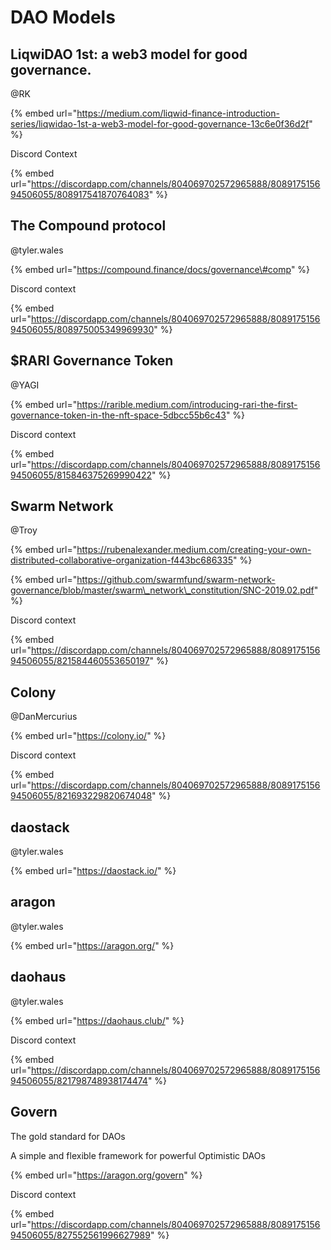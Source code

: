 # DAO Models

## LiqwiDAO 1st: a web3 model for good governance.

@RK

{% embed url="https://medium.com/liqwid-finance-introduction-series/liqwidao-1st-a-web3-model-for-good-governance-13c6e0f36d2f" %}

Discord Context

{% embed url="https://discordapp.com/channels/804069702572965888/808917515694506055/808917541870764083" %}



## The Compound protocol

@tyler.wales

{% embed url="https://compound.finance/docs/governance\#comp" %}

Discord context

{% embed url="https://discordapp.com/channels/804069702572965888/808917515694506055/808975005349969930" %}



## $RARI Governance Token

@YAGI

{% embed url="https://rarible.medium.com/introducing-rari-the-first-governance-token-in-the-nft-space-5dbcc55b6c43" %}

Discord context

{% embed url="https://discordapp.com/channels/804069702572965888/808917515694506055/815846375269990422" %}

## Swarm Network

@Troy

{% embed url="https://rubenalexander.medium.com/creating-your-own-distributed-collaborative-organization-f443bc686335" %}

{% embed url="https://github.com/swarmfund/swarm-network-governance/blob/master/swarm\_network\_constitution/SNC-2019.02.pdf" %}

Discord context

{% embed url="https://discordapp.com/channels/804069702572965888/808917515694506055/821584460553650197" %}

## Colony

@DanMercurius

{% embed url="https://colony.io/" %}

Discord context

{% embed url="https://discordapp.com/channels/804069702572965888/808917515694506055/821693229820674048" %}

## daostack

@tyler.wales

{% embed url="https://daostack.io/" %}

## aragon

@tyler.wales

{% embed url="https://aragon.org/" %}

## daohaus

@tyler.wales

{% embed url="https://daohaus.club/" %}

Discord context

{% embed url="https://discordapp.com/channels/804069702572965888/808917515694506055/821798748938174474" %}

## Govern

The gold standard for DAOs

A simple and flexible framework for powerful Optimistic DAOs

{% embed url="https://aragon.org/govern" %}

Discord context

{% embed url="https://discordapp.com/channels/804069702572965888/808917515694506055/827552561996627989" %}



